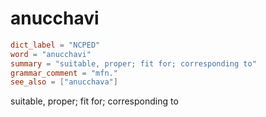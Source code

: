 # anucchavi

``` toml
dict_label = "NCPED"
word = "anucchavi"
summary = "suitable, proper; fit for; corresponding to"
grammar_comment = "mfn."
see_also = ["anucchava"]
```

suitable, proper; fit for; corresponding to

